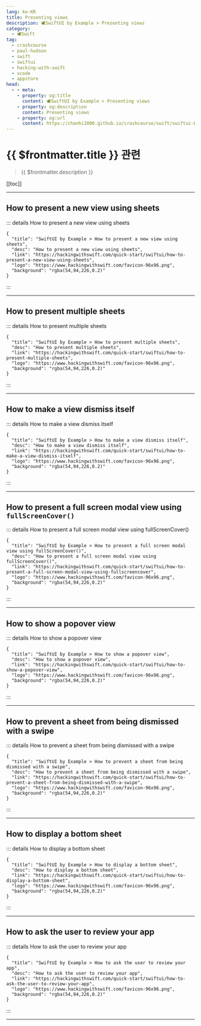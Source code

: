 ```yaml
---
lang: ko-KR
title: Presenting views
description: 🕊️SwiftUI by Example > Presenting views
category:
  - 🕊️Swift
tag: 
  - crashcourse
  - paul-hudson
  - swift
  - swiftui
  - hacking-with-swift
  - xcode
  - appstore
head:
  - - meta:
    - property: og:title
      content: 🕊️SwiftUI by Example > Presenting views
    - property: og:description
      content: Presenting views
    - property: og:url
      content: https://chanhi2000.github.io/crashcourse/swift/swiftui-by-example/15-presenting-views.html
---
```


# {{ $frontmatter.title }} 관련

> {{ $frontmatter.description }}

[[toc]]

---

## How to present a new view using sheets

::: details How to present a new view using sheets

```component VPCard
{
  "title": "SwiftUI by Example > How to present a new view using sheets",
  "desc": "How to present a new view using sheets",
  "link": "https://hackingwithswift.com/quick-start/swiftui/how-to-present-a-new-view-using-sheets",
  "logo": "https://www.hackingwithswift.com/favicon-96x96.png",
  "background": "rgba(54,94,226,0.2)"
}
```

:::

---

## How to present multiple sheets

::: details How to present multiple sheets

```component VPCard
{
  "title": "SwiftUI by Example > How to present multiple sheets",
  "desc": "How to present multiple sheets",
  "link": "https://hackingwithswift.com/quick-start/swiftui/how-to-present-multiple-sheets",
  "logo": "https://www.hackingwithswift.com/favicon-96x96.png",
  "background": "rgba(54,94,226,0.2)"
}
```

:::

---

## How to make a view dismiss itself

::: details How to make a view dismiss itself

```component VPCard
{
  "title": "SwiftUI by Example > How to make a view dismiss itself",
  "desc": "How to make a view dismiss itself",
  "link": "https://hackingwithswift.com/quick-start/swiftui/how-to-make-a-view-dismiss-itself",
  "logo": "https://www.hackingwithswift.com/favicon-96x96.png",
  "background": "rgba(54,94,226,0.2)"
}
```

:::

---

## How to present a full screen modal view using `fullScreenCover()`

::: details How to present a full screen modal view using fullScreenCover()

```component VPCard
{
  "title": "SwiftUI by Example > How to present a full screen modal view using fullScreenCover()",
  "desc": "How to present a full screen modal view using fullScreenCover()",
  "link": "https://hackingwithswift.com/quick-start/swiftui/how-to-present-a-full-screen-modal-view-using-fullscreencover",
  "logo": "https://www.hackingwithswift.com/favicon-96x96.png",
  "background": "rgba(54,94,226,0.2)"
}
```

:::

---

## How to show a popover view

::: details How to show a popover view

```component VPCard
{
  "title": "SwiftUI by Example > How to show a popover view",
  "desc": "How to show a popover view",
  "link": "https://hackingwithswift.com/quick-start/swiftui/how-to-show-a-popover-view",
  "logo": "https://www.hackingwithswift.com/favicon-96x96.png",
  "background": "rgba(54,94,226,0.2)"
}
```

:::

---

## How to prevent a sheet from being dismissed with a swipe

::: details How to prevent a sheet from being dismissed with a swipe

```component VPCard
{
  "title": "SwiftUI by Example > How to prevent a sheet from being dismissed with a swipe",
  "desc": "How to prevent a sheet from being dismissed with a swipe",
  "link": "https://hackingwithswift.com/quick-start/swiftui/how-to-prevent-a-sheet-from-being-dismissed-with-a-swipe",
  "logo": "https://www.hackingwithswift.com/favicon-96x96.png",
  "background": "rgba(54,94,226,0.2)"
}
```

:::

---

## How to display a bottom sheet

::: details How to display a bottom sheet

```component VPCard
{
  "title": "SwiftUI by Example > How to display a bottom sheet",
  "desc": "How to display a bottom sheet",
  "link": "https://hackingwithswift.com/quick-start/swiftui/how-to-display-a-bottom-sheet",
  "logo": "https://www.hackingwithswift.com/favicon-96x96.png",
  "background": "rgba(54,94,226,0.2)"
}
```

:::

---

## How to ask the user to review your app

::: details How to ask the user to review your app

```component VPCard
{
  "title": "SwiftUI by Example > How to ask the user to review your app",
  "desc": "How to ask the user to review your app",
  "link": "https://hackingwithswift.com/quick-start/swiftui/how-to-ask-the-user-to-review-your-app",
  "logo": "https://www.hackingwithswift.com/favicon-96x96.png",
  "background": "rgba(54,94,226,0.2)"
}
```

:::

---

<TagLinks />